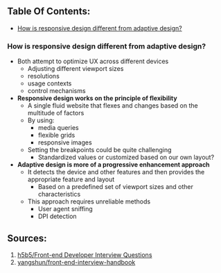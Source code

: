 ## Table Of Contents:
- [How is responsive design different from adaptive design?](#How-is-responsive-design-different-from-adaptive-design?)


### How is responsive design different from adaptive design?
- Both attempt to optimize UX across different devices
    - Adjusting different viewport sizes
    - resolutions
    - usage contexts
    - control mechanisms
- **Responsive design works on the principle of flexibility**
    - A single fluid website that flexes and changes based on the multitude of factors
    - By using:
        - media queries
        - flexible grids
        - responsive images
    - Setting the breakpoints could be quite challenging
        - Standardized values or customized based on our own layout?
- **Adaptive design is more of a progressive enhancement approach**
    - It detects the device and other features and then provides the appropriate feature and layout
        - Based on a predefined set of viewport sizes and other characteristics 
    - This approach requires unreliable methods
        - User agent sniffing
        - DPI detection





## Sources:
1. [h5b5/Front-end Developer Interview Questions](https://github.com/h5bp/Front-end-Developer-Interview-Questions)
2. [yangshun/front-end-interview-handbook](https://github.com/yangshun/front-end-interview-handbook)

